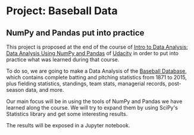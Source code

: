 # Project: Baseball Data

## NumPy and Pandas put into practice

This project is proposed at the end of the course of
[Intro to Data Analysis: Data Analysis Using NumPy and Pandas](https://www.udacity.com/course/intro-to-data-analysis--ud170)
of [Udacity](https://www.udacity.com/) in order to put
into practice what was learned during that course.

To do so, we are
going to make a Data Analysis of the
[Baseball Database](http://www.seanlahman.com/baseball-archive/statistics/),
which contains complete batting and pitching statistics from 1871 to 2015, 
plus fielding statistics, standings, team stats, managerial records,
post-season data, and more.

Our main focus will be in using the tools of NumPy and Pandas we have
learned along the course. We will try to expand them by using SciPy's
Statistics library and get some interesting results. 

The results will be exposed in a Jupyter notebook.
